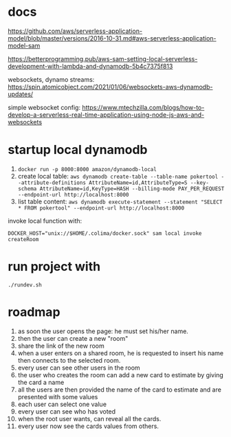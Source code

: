 # docs

https://github.com/aws/serverless-application-model/blob/master/versions/2016-10-31.md#aws-serverless-application-model-sam

https://betterprogramming.pub/aws-sam-setting-local-serverless-development-with-lambda-and-dynamodb-5b4c7375f813

websockets, dynamo streams:
https://spin.atomicobject.com/2021/01/06/websockets-aws-dynamodb-updates/

simple websocket config:
https://www.mtechzilla.com/blogs/how-to-develop-a-serverless-real-time-application-using-node-js-aws-and-websockets

# startup local dynamodb

1. `docker run -p 8000:8000 amazon/dynamodb-local`
2. create local table: `aws dynamodb create-table --table-name pokertool --attribute-definitions AttributeName=id,AttributeType=S --key-schema AttributeName=id,KeyType=HASH --billing-mode PAY_PER_REQUEST --endpoint-url http://localhost:8000`
3. list table content: `aws dynamodb execute-statement --statement "SELECT * FROM pokertool" --endpoint-url http://localhost:8000`


invoke local function with:

`DOCKER_HOST="unix://$HOME/.colima/docker.sock" sam local invoke createRoom`

# run project with

`./rundev.sh`



# roadmap

1. as soon the user opens the page: he must set his/her name.
2. then the user can create a new "room"
3. share the link of the new room
4. when a user enters on a shared room, he is requested to insert his name then connects to the selected room.
5. every user can see other users in the room
6. the user who creates the room can add a new card to estimate by giving the card a name
7. all the users are then provided the name of the card to estimate and are presented with some values
8. each user can select one value
9. every user can see who has voted
10. when the root user wants, can reveal all the cards.
11. every user now see the cards values from others.
